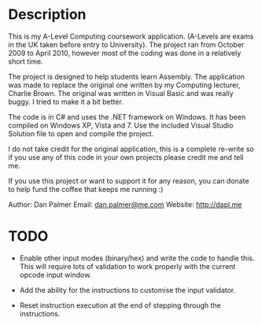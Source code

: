 Description
===========

This is my A-Level Computing coursework application. (A-Levels are exams in 
the UK taken before entry to University). The project ran from October 2009 
to April 2010, however most of the coding was done in a relatively short time.

The project is designed to help students learn Assembly. The application was
made to replace the original one written by my Computing lecturer, Charlie 
Brown. The original was written in Visual Basic and was really buggy. I tried 
to make it a bit better.

The code is in C# and uses the .NET framework on Windows. It has been compiled
on Windows XP, Vista and 7. Use the included Visual Studio Solution file
to open and compile the project.

I do not take credit for the original application, this is a complete re-write
so if you use any of this code in your own projects please credit me and
tell me.

If you use this project or want to support it for any reason, you can donate
to help fund the coffee that keeps me running :)

Author: Dan Palmer
Email: dan.palmer@me.com
Website: http://dapl.me

TODO
====

 - Enable other input modes (binary/hex) and write the code to handle this.
   This will require lots of validation to work properly with the current
   opcode input window.

 - Add the ability for the instructions to customise the input validator.

 - Reset instruction execution at the end of stepping through the instructions.
